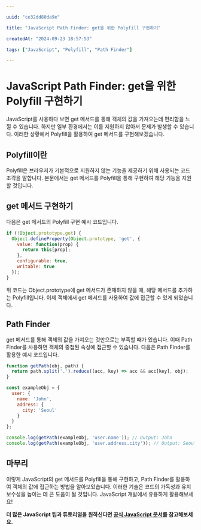 ```yaml
---

uuid: "ce32dd80da9e"

title: "JavaScript Path Finder: get을 위한 Polyfill 구현하기"

createdAt: "2024-09-23 18:57:53"

tags: ["JavaScript", "Polyfill", "Path Finder"]

---
```


# JavaScript Path Finder: get을 위한 Polyfill 구현하기

JavaScript를 사용하다 보면 get 메서드를 통해 객체의 값을 가져오는데 편리함을 느낄 수 있습니다. 하지만 일부 환경에서는 이를 지원하지 않아서 문제가 발생할 수 있습니다. 이러한 상황에서 Polyfill을 활용하여 get 메서드를 구현해보겠습니다.

## Polyfill이란

Polyfill은 브라우저가 기본적으로 지원하지 않는 기능을 제공하기 위해 사용되는 코드 조각을 말합니다. 본문에서는 get 메서드를 Polyfill을 통해 구현하여 해당 기능을 지원할 것입니다.

## get 메서드 구현하기

다음은 get 메서드의 Polyfill 구현 예시 코드입니다.

```javascript
if (!Object.prototype.get) {
  Object.defineProperty(Object.prototype, 'get', {
    value: function(prop) {
      return this[prop];
    },
    configurable: true,
    writable: true
  });
}
```

위 코드는 Object.prototype에 get 메서드가 존재하지 않을 때, 해당 메서드를 추가하는 Polyfill입니다. 이제 객체에서 get 메서드를 사용하여 값에 접근할 수 있게 되었습니다.

## Path Finder

get 메서드를 통해 객체의 값을 가져오는 것만으로는 부족할 때가 있습니다. 이때 Path Finder를 사용하면 객체의 중첩된 속성에 접근할 수 있습니다. 다음은 Path Finder를 활용한 예시 코드입니다.

```javascript
function getPath(obj, path) {
  return path.split('.').reduce((acc, key) => acc && acc[key], obj);
}

const exampleObj = {
  user: {
    name: 'John',
    address: {
      city: 'Seoul'
    }
  }
};

console.log(getPath(exampleObj, 'user.name')); // Output: John
console.log(getPath(exampleObj, 'user.address.city')); // Output: Seoul
```

## 마무리

이렇게 JavaScript의 get 메서드를 Polyfill을 통해 구현하고, Path Finder를 활용하여 객체의 값에 접근하는 방법을 알아보았습니다. 이러한 기술은 코드의 가독성과 유지보수성을 높이는 데 큰 도움이 될 것입니다. JavaScript 개발에서 유용하게 활용해보세요!

**더 많은 JavaScript 팁과 튜토리얼을 원하신다면 [공식 JavaScript 문서](https://developer.mozilla.org/ko/docs/Web/JavaScript)를 참고해보세요.**